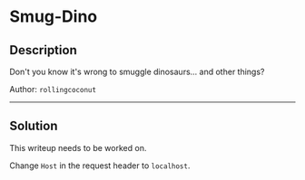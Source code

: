 # Smug-Dino

## Description

Don't you know it's wrong to smuggle dinosaurs... and other things?

Author: `rollingcoconut`

---

## Solution

This writeup needs to be worked on.

Change `Host` in the request header to `localhost`.


